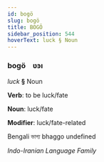 ```yaml
---
id: bogö
slug: bogö
title: BOGÖ
sidebar_position: 544
hoverText: luck § Noun
---
```


### bogö&emsp;<span kind="abugida">ʋꜿı</span>

*luck* **§** Noun

**Verb**: to be luck/fate

**Noun**: luck/fate

**Modifier**: luck/fate-related

Bengali ভাগ্য bhaggo undefined

*Indo-Iranian Language Family*